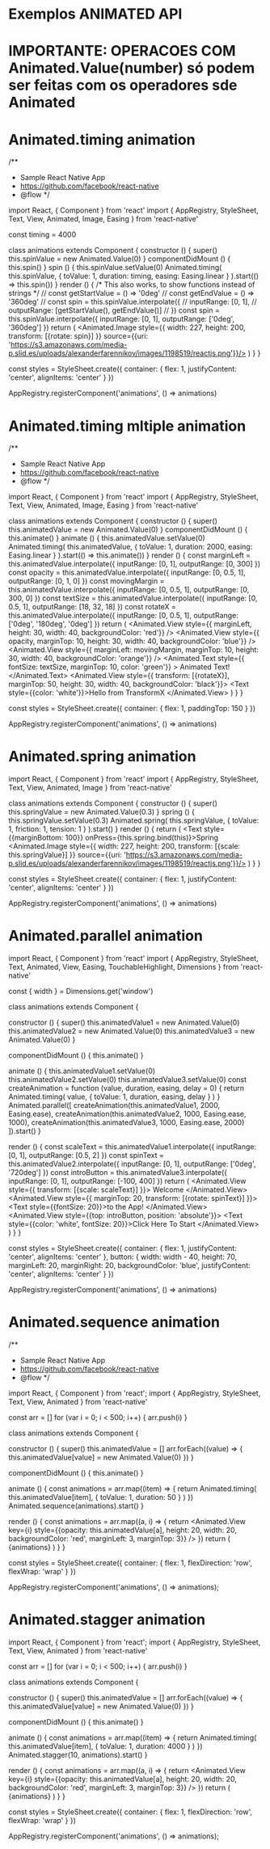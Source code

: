 # Exemplos ANIMATED API


# IMPORTANTE: OPERACOES COM Animated.Value(number) só podem ser feitas com os operadores sde Animated


# Animated.timing animation

/**
 * Sample React Native App
 * https://github.com/facebook/react-native
 * @flow
 */

import React, { Component } from 'react'
import {
  AppRegistry,
  StyleSheet,
  Text,
  View,
  Animated,
  Image,
  Easing
} from 'react-native'

const timing = 4000

class animations extends Component {
  constructor () {
    super()
    this.spinValue = new Animated.Value(0)
  }
  componentDidMount () {
    this.spin()
  }
  spin () {
    this.spinValue.setValue(0)
    Animated.timing(
      this.spinValue,
      {
        toValue: 1,
        duration: timing,
        easing: Easing.linear
      }
    ).start(() => this.spin())
  }
  render () {
    /* This also works, to show functions instead of strings */
    // const getStartValue = () => '0deg'
    // const getEndValue = () => '360deg'
    // const spin = this.spinValue.interpolate({
    //   inputRange: [0, 1],
    //   outputRange: [getStartValue(), getEndValue()]
    // })
    const spin = this.spinValue.interpolate({
      inputRange: [0, 1],
      outputRange: ['0deg', '360deg']
    })
    return (
      <View style={styles.container}>
        <Animated.Image
          style={{ width: 227, height: 200, transform: [{rotate: spin}] }}
          source={{uri: 'https://s3.amazonaws.com/media-p.slid.es/uploads/alexanderfarennikov/images/1198519/reactjs.png'}}/>
      </View>
    )
  }
}

const styles = StyleSheet.create({
  container: {
    flex: 1,
    justifyContent: 'center',
    alignItems: 'center'
  }
})

AppRegistry.registerComponent('animations', () => animations)


# Animated.timing mltiple animation

/**
 * Sample React Native App
 * https://github.com/facebook/react-native
 * @flow
 */

import React, { Component } from 'react'
import {
  AppRegistry,
  StyleSheet,
  Text,
  View,
  Animated,
  Image,
  Easing
} from 'react-native'

class animations extends Component {
  constructor () {
    super()
    this.animatedValue = new Animated.Value(0)
  }
  componentDidMount () {
    this.animate()
  }
  animate () {
    this.animatedValue.setValue(0)
    Animated.timing(
      this.animatedValue,
      {
        toValue: 1,
        duration: 2000,
        easing: Easing.linear
      }
    ).start(() => this.animate())
  }
  render () {
    const marginLeft = this.animatedValue.interpolate({
      inputRange: [0, 1],
      outputRange: [0, 300]
    })
    const opacity = this.animatedValue.interpolate({
      inputRange: [0, 0.5, 1],
      outputRange: [0, 1, 0]
    })
    const movingMargin = this.animatedValue.interpolate({
      inputRange: [0, 0.5, 1],
      outputRange: [0, 300, 0]
    })
    const textSize = this.animatedValue.interpolate({
      inputRange: [0, 0.5, 1],
      outputRange: [18, 32, 18]
    })
    const rotateX = this.animatedValue.interpolate({
      inputRange: [0, 0.5, 1],
      outputRange: ['0deg', '180deg', '0deg']
    })
    return (
      <View style={styles.container}>
        <Animated.View
          style={{
            marginLeft,
            height: 30,
            width: 40,
            backgroundColor: 'red'}} />
        <Animated.View
          style={{
            opacity,
            marginTop: 10,
            height: 30,
            width: 40,
            backgroundColor: 'blue'}} />
        <Animated.View
          style={{
            marginLeft: movingMargin,
            marginTop: 10,
            height: 30,
            width: 40,
            backgroundColor: 'orange'}} />
        <Animated.Text
          style={{
            fontSize: textSize,
            marginTop: 10,
            color: 'green'}} >
            Animated Text!
        </Animated.Text>
        <Animated.View
          style={{
            transform: [{rotateX}],
            marginTop: 50,
            height: 30,
            width: 40,
            backgroundColor: 'black'}}>
          <Text style={{color: 'white'}}>Hello from TransformX</Text>
        </Animated.View>
      </View>
    )
  }
}

const styles = StyleSheet.create({
  container: {
    flex: 1,
    paddingTop: 150
  }
})

AppRegistry.registerComponent('animations', () => animations)



# Animated.spring animation

import React, { Component } from 'react'
import {
  AppRegistry,
  StyleSheet,
  Text,
  View,
  Animated,
  Image
} from 'react-native'

class animations extends Component {
  constructor () {
    super()
    this.springValue = new Animated.Value(0.3)
  }
  spring () {
    this.springValue.setValue(0.3)
    Animated.spring(
      this.springValue,
      {
        toValue: 1,
        friction: 1,
        tension: 1
      }
    ).start()
  }
  render () {
    return (
      <View style={styles.container}>
        <Text style={{marginBottom: 100}} onPress={this.spring.bind(this)}>Spring</Text>
        <Animated.Image
          style={{ width: 227, height: 200, transform: [{scale: this.springValue}] }}
          source={{uri: 'https://s3.amazonaws.com/media-p.slid.es/uploads/alexanderfarennikov/images/1198519/reactjs.png'}}/>
      </View>
    )
  }
}

const styles = StyleSheet.create({
  container: {
    flex: 1,
    justifyContent: 'center',
    alignItems: 'center'
  }
})

AppRegistry.registerComponent('animations', () => animations)


# Animated.parallel animation

import React, { Component } from 'react'
import {
  AppRegistry,
  StyleSheet,
  Text,
  Animated,
  View,
  Easing,
  TouchableHighlight,
  Dimensions
} from 'react-native'

const { width } = Dimensions.get('window')

class animations extends Component {

  constructor () {
    super()
    this.animatedValue1 = new Animated.Value(0)
    this.animatedValue2 = new Animated.Value(0)
    this.animatedValue3 = new Animated.Value(0)
  }

  componentDidMount () {
    this.animate()
  }

  animate () {
    this.animatedValue1.setValue(0)
    this.animatedValue2.setValue(0)
    this.animatedValue3.setValue(0)
    const createAnimation = function (value, duration, easing, delay = 0) {
      return Animated.timing(
       value,
        {
          toValue: 1,
          duration,
          easing,
          delay
        }
      )
    }
    Animated.parallel([
      createAnimation(this.animatedValue1, 2000, Easing.ease),
      createAnimation(this.animatedValue2, 1000, Easing.ease, 1000),
      createAnimation(this.animatedValue3, 1000, Easing.ease, 2000)
    ]).start()
  }

  render () {
    const scaleText = this.animatedValue1.interpolate({
      inputRange: [0, 1],
      outputRange: [0.5, 2]
    })
    const spinText = this.animatedValue2.interpolate({
      inputRange: [0, 1],
      outputRange: ['0deg', '720deg']
    })
    const introButton = this.animatedValue3.interpolate({
      inputRange: [0, 1],
      outputRange: [-100, 400]
    })
    return (
      <View style={[styles.container]}>
        <Animated.View style={{ transform: [{scale: scaleText}] }}>
          <Text>Welcome</Text>
        </Animated.View>
        <Animated.View style={{ marginTop: 20, transform: [{rotate: spinText}] }}>
          <Text style={{fontSize: 20}}>to the App!</Text>
        </Animated.View>
        <Animated.View style={{top: introButton, position: 'absolute'}}>
          <TouchableHighlight onPress={this.animate.bind(this)} style={styles.button}>
            <Text style={{color: 'white', fontSize: 20}}>Click Here To Start</Text>
          </TouchableHighlight>
        </Animated.View>
      </View>
    )
  }
}

const styles = StyleSheet.create({
  container: {
    flex: 1,
    justifyContent: 'center',
    alignItems: 'center'
  },
  button: {
    width: width - 40,
    height: 70,
    marginLeft: 20,
    marginRight: 20,
    backgroundColor: 'blue',
    justifyContent: 'center',
    alignItems: 'center'
  }
})

AppRegistry.registerComponent('animations', () => animations)


# Animated.sequence animation

/**
 * Sample React Native App
 * https://github.com/facebook/react-native
 * @flow
 */

import React, { Component } from 'react';
import {
  AppRegistry,
  StyleSheet,
  Text,
  View,
  Animated
} from 'react-native'

const arr = []
for (var i = 0; i < 500; i++) {
  arr.push(i)
}

class animations extends Component {

  constructor () {
    super()
    this.animatedValue = []
    arr.forEach((value) => {
      this.animatedValue[value] = new Animated.Value(0)
    })
  }

  componentDidMount () {
    this.animate()
  }

  animate () {
    const animations = arr.map((item) => {
      return Animated.timing(
        this.animatedValue[item],
        {
          toValue: 1,
          duration: 50
        }
      )
    })
    Animated.sequence(animations).start()
  }

  render () {
    const animations = arr.map((a, i) => {
      return <Animated.View key={i} style={{opacity: this.animatedValue[a], height: 20, width: 20, backgroundColor: 'red', marginLeft: 3, marginTop: 3}} />
    })
    return (
      <View style={styles.container}>
        {animations}
      </View>
    )
  }
}

const styles = StyleSheet.create({
  container: {
    flex: 1,
    flexDirection: 'row',
    flexWrap: 'wrap'
  }
})

AppRegistry.registerComponent('animations', () => animations);


# Animated.stagger animation

import React, { Component } from 'react';
import {
  AppRegistry,
  StyleSheet,
  Text,
  View,
  Animated
} from 'react-native'

const arr = []
for (var i = 0; i < 500; i++) {
  arr.push(i)
}

class animations extends Component {

  constructor () {
    super()
    this.animatedValue = []
    arr.forEach((value) => {
      this.animatedValue[value] = new Animated.Value(0)
    })
  }

  componentDidMount () {
    this.animate()
  }

  animate () {
    const animations = arr.map((item) => {
      return Animated.timing(
        this.animatedValue[item],
        {
          toValue: 1,
          duration: 4000
        }
      )
    })
    Animated.stagger(10, animations).start()
  }

  render () {
    const animations = arr.map((a, i) => {
      return <Animated.View key={i} style={{opacity: this.animatedValue[a], height: 20, width: 20, backgroundColor: 'red', marginLeft: 3, marginTop: 3}} />
    })
    return (
      <View style={styles.container}>
        {animations}
      </View>
    )
  }
}

const styles = StyleSheet.create({
  container: {
    flex: 1,
    flexDirection: 'row',
    flexWrap: 'wrap'
  }
})

AppRegistry.registerComponent('animations', () => animations);